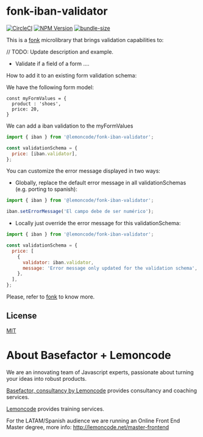 # fonk-iban-validator

[![CircleCI](https://badgen.net/github/status/Lemoncode/fonk-iban-validator/master/ci?icon=circleci&label=circleci)](https://circleci.com/gh/Lemoncode/fonk-iban-validator/tree/master)
[![NPM Version](https://badgen.net/npm/v/@lemoncode/fonk-iban-validator?icon=npm&label=npm)](https://www.npmjs.com/package/@lemoncode/fonk-iban-validator)
[![bundle-size](https://badgen.net/bundlephobia/min/@lemoncode/fonk-iban-validator)](https://bundlephobia.com/result?p=@lemoncode/fonk-iban-validator)

This is a [fonk](https://github.com/Lemoncode/fonk) microlibrary that brings validation capabilities to:

// TODO: Update description and example.

- Validate if a field of a form ....

How to add it to an existing form validation schema:

We have the following form model:

```
const myFormValues = {
  product : 'shoes',
  price: 20,
}
```

We can add a iban validation to the myFormValues

```javascript
import { iban } from '@lemoncode/fonk-iban-validator';

const validationSchema = {
  price: [iban.validator],
};
```

You can customize the error message displayed in two ways:

- Globally, replace the default error message in all validationSchemas (e.g. porting to spanish):

```javascript
import { iban } from '@lemoncode/fonk-iban-validator';

iban.setErrorMessage('El campo debe de ser numérico');
```

- Locally just override the error message for this validationSchema:

```javascript
import { iban } from '@lemoncode/fonk-iban-validator';

const validationSchema = {
  price: [
    {
      validator: iban.validator,
      message: 'Error message only updated for the validation schema',
    },
  ],
};
```

Please, refer to [fonk](https://github.com/Lemoncode/fonk) to know more.

## License

[MIT](./LICENSE)

# About Basefactor + Lemoncode

We are an innovating team of Javascript experts, passionate about turning your ideas into robust products.

[Basefactor, consultancy by Lemoncode](http://www.basefactor.com) provides consultancy and coaching services.

[Lemoncode](http://lemoncode.net/services/en/#en-home) provides training services.

For the LATAM/Spanish audience we are running an Online Front End Master degree, more info: http://lemoncode.net/master-frontend
